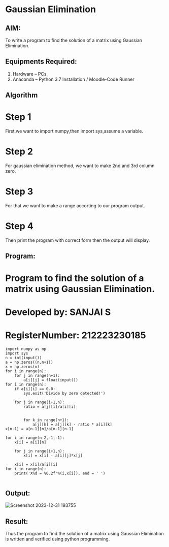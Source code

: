 # Gaussian Elimination

## AIM:
To write a program to find the solution of a matrix using Gaussian Elimination.

## Equipments Required:
1. Hardware – PCs
2. Anaconda – Python 3.7 Installation / Moodle-Code Runner

## Algorithm
# Step 1
First,we want to import numpy,then import sys,assume a variable.

# Step 2
For gaussian elimination method, we want to make 2nd and 3rd column zero.

# Step 3
For that we want to make a range accorting to our program output.

# Step 4
Then print the program with correct form then the output will display.
 

## Program:

# Program to find the solution of a matrix using Gaussian Elimination.
# Developed by: SANJAI S 
# RegisterNumber: 212223230185
~~~
import numpy as np
import sys
n = int(input())
a = np.zeros((n,n+1))
x = np.zeros(n)
for i in range(n):
    for j in range(n+1):
        a[i][j] = float(input())
for i in range(n):
    if a[i][i] == 0.0:
        sys.exit('Divide by zero detected!')
        
    for j in range(i+1,n):
        ratio = a[j][i]/a[i][i]

        
        for k in range(n+1):
            a[j][k] = a[j][k] - ratio * a[i][k]
x[n-1] = a[n-1][n]/a[n-1][n-1]

for i in range(n-2,-1,-1):
    x[i] = a[i][n]
    
    for j in range(i+1,n):
        x[i] = x[i] - a[i][j]*x[j]
        
    x[i] = x[i]/a[i][i]
for i in range(n):
    print('X%d = %0.2f'%(i,x[i]), end = ' ')


~~~

## Output:
![Screenshot 2023-12-31 193755](https://github.com/Sanjaichitra/Gaussian/assets/144870518/1672b1bc-c86b-4196-8c71-444369b2589c)



## Result:
Thus the program to find the solution of a matrix using Gaussian Elimination is written and verified using python programming.

